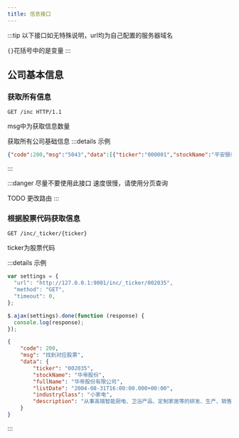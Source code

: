 ```yaml
---
title: 信息接口
---
```

:::tip
以下接口如无特殊说明，url均为自己配置的服务器域名

`{}`花括号中的是变量
:::
## 公司基本信息
### 获取所有信息

`GET /inc HTTP/1.1`

msg中为获取信息数量

获取所有公司基础信息
:::details 示例
```json
{"code":200,"msg":"5043","data":[{"ticker":"000001","stockName":"平安银行","fullName":"平安银行股份有限公司","listDate":"1991-04-02T16:00:00.000+00:00","industryClass":"银行","description":"经有关监管机构批准的各项商业银行业务。"},{"ticker":"000002","stockName":"万科A","fullName":"万科企业股份有限公司","listDate":"1991-01-28T16:00:00.000+00:00","industryClass":"房地产开发","description":"房地产开发和物业服务。"}]}
```
:::

:::danger 尽量不要使用此接口
速度很慢，请使用分页查询

TODO 更改路由
:::

### 根据股票代码获取信息
`GET /inc/_ticker/{ticker}`

ticker为股票代码

:::details 示例

```js
var settings = {
  "url": "http://127.0.0.1:9001/inc/_ticker/002035",
  "method": "GET",
  "timeout": 0,
};

$.ajax(settings).done(function (response) {
  console.log(response);
});
```
```json
{
    "code": 200,
    "msg": "找到对应股票",
    "data": {
        "ticker": "002035",
        "stockName": "华帝股份",
        "fullName": "华帝股份有限公司",
        "listDate": "2004-08-31T16:00:00.000+00:00",
        "industryClass": "小家电",
        "description": "从事高端智能厨电、卫浴产品、定制家居等的研发、生产、销售。"
    }
}
```
:::